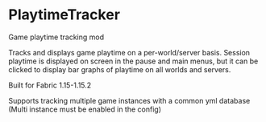 # PlaytimeTracker
Game playtime tracking mod

Tracks and displays game playtime on a per-world/server basis. Session playtime is displayed on screen in the pause and main menus, but it can be clicked to display bar graphs of playtime on all worlds and servers.

Built for Fabric 1.15-1.15.2

Supports tracking multiple game instances with a common yml database (Multi instance must be enabled in the config)